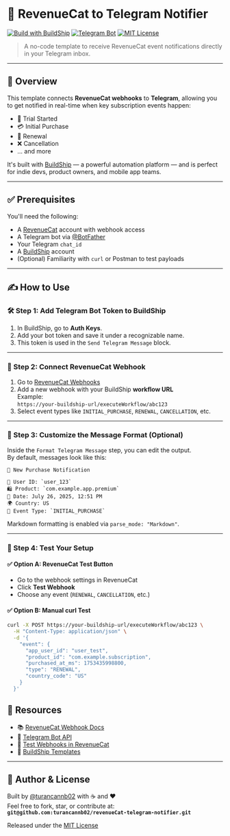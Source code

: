 # 📲 RevenueCat to Telegram Notifier

[![Build with BuildShip](https://img.shields.io/badge/Built%20with-BuildShip-blueviolet?style=for-the-badge&logo=serverless)](https://buildship.com)
[![Telegram Bot](https://img.shields.io/badge/Telegram-Bot-2CA5E0?style=for-the-badge&logo=telegram)](https://t.me/BotFather)
[![MIT License](https://img.shields.io/github/license/turancannb02/revenuecat-telegram-notifier?style=for-the-badge)](LICENSE)

> A no-code template to receive RevenueCat event notifications directly in your Telegram inbox.

---

## 📖 Overview

This template connects **RevenueCat webhooks** to **Telegram**, allowing you to get notified in real-time when key subscription events happen:

- 🔔 Trial Started
- 💳 Initial Purchase
- 🔄 Renewal
- ❌ Cancellation
- ... and more

It's built with [BuildShip](https://buildship.com) — a powerful automation platform — and is perfect for indie devs, product owners, and mobile app teams.

---

## ✅ Prerequisites

You'll need the following:

- A [RevenueCat](https://revenuecat.com) account with webhook access
- A Telegram bot via [@BotFather](https://t.me/BotFather)
- Your Telegram `chat_id`
- A [BuildShip](https://buildship.com) account
- (Optional) Familiarity with `curl` or Postman to test payloads

---

## ✍️ How to Use

### 🛠 Step 1: Add Telegram Bot Token to BuildShip

1. In BuildShip, go to **Auth Keys**.
2. Add your bot token and save it under a recognizable name.
3. This token is used in the `Send Telegram Message` block.

---

### 🧪 Step 2: Connect RevenueCat Webhook

1. Go to [RevenueCat Webhooks](https://app.revenuecat.com/webhooks)
2. Add a new webhook with your BuildShip **workflow URL**  
   Example:  
   `https://your-buildship-url/executeWorkflow/abc123`
3. Select event types like `INITIAL_PURCHASE`, `RENEWAL`, `CANCELLATION`, etc.

---

### 🔧 Step 3: Customize the Message Format (Optional)

Inside the `Format Telegram Message` step, you can edit the output.  
By default, messages look like this:

```
🎉 New Purchase Notification

👤 User ID: `user_123`
🛍️ Product: `com.example.app.premium`
📅 Date: July 26, 2025, 12:51 PM
🌍 Country: US
📝 Event Type: `INITIAL_PURCHASE`
```
Markdown formatting is enabled via `parse_mode: "Markdown"`.

---

### 🚀 Step 4: Test Your Setup

#### ✅ Option A: RevenueCat Test Button

- Go to the webhook settings in RevenueCat
- Click **Test Webhook**
- Choose any event (`RENEWAL`, `CANCELLATION`, etc.)

#### ✅ Option B: Manual curl Test

```bash
curl -X POST https://your-buildship-url/executeWorkflow/abc123 \
  -H "Content-Type: application/json" \
  -d '{
    "event": {
      "app_user_id": "user_test",
      "product_id": "com.example.subscription",
      "purchased_at_ms": 1753435998800,
      "type": "RENEWAL",
      "country_code": "US"
    }
  }'
```

## 🔗 Resources

- 📚 [RevenueCat Webhook Docs](https://www.revenuecat.com/docs/webhooks/notifications)
- 🤖 [Telegram Bot API](https://core.telegram.org/bots/api)
- 🧪 [Test Webhooks in RevenueCat](https://www.revenuecat.com/docs/webhooks/test-events)
- 🧰 [BuildShip Templates](https://buildship.com/templates)

---

## 🙌 Author & License

Built by [@turancannb02](https://github.com/turancannb02) with ☕ and ❤️  
Feel free to fork, star, or contribute at:  
**`git@github.com:turancannb02/revenueCat-telegram-notifier.git`**

Released under the [MIT License](LICENSE)
